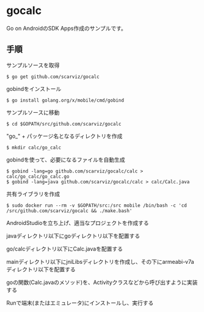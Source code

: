 # gocalc

Go on AndroidのSDK Apps作成のサンプルです。

手順
--------
サンプルソースを取得

    $ go get github.com/scarviz/gocalc

gobindをインストール

    $ go install golang.org/x/mobile/cmd/gobind

サンプルソースに移動

    $ cd $GOPATH/src/github.com/scarviz/gocalc

"go_" + パッケージ名となるディレクトリを作成

    $ mkdir calc/go_calc

gobindを使って、必要になるファイルを自動生成

    $ gobind -lang=go github.com/scarviz/gocalc/calc > calc/go_calc/go_calc.go
    $ gobind -lang=java github.com/scarviz/gocalc/calc > calc/Calc.java

共有ライブラリを作成

    $ sudo docker run --rm -v $GOPATH/src:/src mobile /bin/bash -c 'cd /src/github.com/scarviz/gocalc && ./make.bash'

AndroidStudioを立ち上げ、適当なプロジェクトを作成する

javaディレクトリ以下にgoディレクトリ以下を配置する

go/calcディレクトリ以下にCalc.javaを配置する

mainディレクトリ以下にjniLibsディレクトリを作成し、その下にarmeabi-v7aディレクトリ以下を配置する

goの関数(Calc.javaのメソッド)を、Activityクラスなどから呼び出すように実装する

Runで端末(またはエミュレータ)にインストールし、実行する
